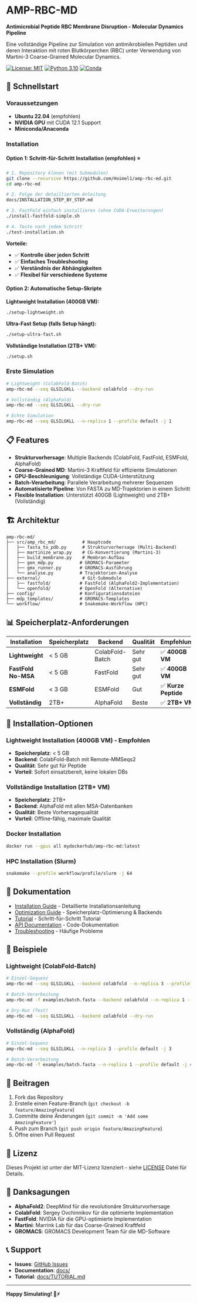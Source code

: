# AMP-RBC-MD

**Antimicrobial Peptide RBC Membrane Disruption - Molecular Dynamics Pipeline**

Eine vollständige Pipeline zur Simulation von antimikrobiellen Peptiden und deren Interaktion mit roten Blutkörperchen (RBC) unter Verwendung von Martini-3 Coarse-Grained Molecular Dynamics.

[![License: MIT](https://img.shields.io/badge/License-MIT-yellow.svg)](https://opensource.org/licenses/MIT)
[![Python 3.10](https://img.shields.io/badge/python-3.10-blue.svg)](https://www.python.org/downloads/)
[![Conda](https://img.shields.io/badge/conda-✓-green.svg)](https://docs.conda.io/)

## 🚀 Schnellstart

### Voraussetzungen

- **Ubuntu 22.04** (empfohlen)
- **NVIDIA GPU** mit CUDA 12.1 Support
- **Miniconda/Anaconda**

### Installation

#### Option 1: Schritt-für-Schritt Installation (empfohlen) ⭐

```bash
# 1. Repository klonen (mit Submodulen)
git clone --recursive https://github.com/Hoimel1/amp-rbc-md.git
cd amp-rbc-md

# 2. Folge der detaillierten Anleitung
docs/INSTALLATION_STEP_BY_STEP.md

# 3. FastFold einfach installieren (ohne CUDA-Erweiterungen)
./install-fastfold-simple.sh

# 4. Teste nach jedem Schritt
./test-installation.sh
```

**Vorteile:**
- ✅ **Kontrolle über jeden Schritt**
- ✅ **Einfaches Troubleshooting**
- ✅ **Verständnis der Abhängigkeiten**
- ✅ **Flexibel für verschiedene Systeme**

#### Option 2: Automatische Setup-Skripte

**Lightweight Installation (400GB VM):**
```bash
./setup-lightweight.sh
```

**Ultra-Fast Setup (falls Setup hängt):**
```bash
./setup-ultra-fast.sh
```

**Vollständige Installation (2TB+ VM):**
```bash
./setup.sh
```

### Erste Simulation

```bash
# Lightweight (ColabFold-Batch)
amp-rbc-md --seq GLSILGKLL --backend colabfold --dry-run

# Vollständig (AlphaFold)
amp-rbc-md --seq GLSILGKLL --dry-run

# Echte Simulation
amp-rbc-md --seq GLSILGKLL --n-replica 1 --profile default -j 1
```

## 📋 Features

- **Strukturvorhersage**: Multiple Backends (ColabFold, FastFold, ESMFold, AlphaFold)
- **Coarse-Grained MD**: Martini-3 Kraftfeld für effiziente Simulationen
- **GPU-Beschleunigung**: Vollständige CUDA-Unterstützung
- **Batch-Verarbeitung**: Parallele Verarbeitung mehrerer Sequenzen
- **Automatisierte Pipeline**: Von FASTA zu MD-Trajektorien in einem Schritt
- **Flexible Installation**: Unterstützt 400GB (Lightweight) und 2TB+ (Vollständig)

## 🏗️ Architektur

```
amp-rbc-md/
├── src/amp_rbc_md/          # Hauptcode
│   ├── fasta_to_pdb.py      # Strukturvorhersage (Multi-Backend)
│   ├── martinize_wrap.py    # CG-Konvertierung (Martini-3)
│   ├── build_membrane.py    # Membran-Aufbau
│   ├── gen_mdp.py          # GROMACS-Parameter
│   ├── gmx_runner.py       # GROMACS-Ausführung
│   └── analyse.py          # Trajektorien-Analyse
├── external/                # Git-Submodule
│   ├── fastfold/           # FastFold (AlphaFold2-Implementation)
│   └── openfold/           # OpenFold (Alternative)
├── config/                 # Konfigurationsdateien
├── mdp_templates/          # GROMACS-Templates
└── workflow/               # Snakemake-Workflow (HPC)
```

## 📊 Speicherplatz-Anforderungen

| Installation | Speicherplatz | Backend | Qualität | Empfehlung |
|--------------|---------------|---------|----------|------------|
| **Lightweight** | < 5 GB | ColabFold-Batch | Sehr gut | ✅ **400GB VM** |
| **FastFold No-MSA** | < 5 GB | FastFold | Sehr gut | ✅ **400GB VM** |
| **ESMFold** | < 3 GB | ESMFold | Gut | ✅ **Kurze Peptide** |
| **Vollständig** | 2TB+ | AlphaFold | Beste | ✅ **2TB+ VM** |

## 🔧 Installation-Optionen

### Lightweight Installation (400GB VM) - Empfohlen
- **Speicherplatz**: < 5 GB
- **Backend**: ColabFold-Batch mit Remote-MMSeqs2
- **Qualität**: Sehr gut für Peptide
- **Vorteil**: Sofort einsatzbereit, keine lokalen DBs

### Vollständige Installation (2TB+ VM)
- **Speicherplatz**: 2TB+
- **Backend**: AlphaFold mit allen MSA-Datenbanken
- **Qualität**: Beste Vorhersagequalität
- **Vorteil**: Offline-fähig, maximale Qualität

### Docker Installation
```bash
docker run --gpus all mydockerhub/amp-rbc-md:latest
```

### HPC Installation (Slurm)
```bash
snakemake --profile workflow/profile/slurm -j 64
```

## 📖 Dokumentation

- [Installation Guide](docs/INSTALLATION.md) - Detaillierte Installationsanleitung
- [Optimization Guide](docs/OPTIMIZATION.md) - Speicherplatz-Optimierung & Backends
- [Tutorial](docs/TUTORIAL.md) - Schritt-für-Schritt Tutorial
- [API Documentation](docs/API.md) - Code-Dokumentation
- [Troubleshooting](docs/TROUBLESHOOTING.md) - Häufige Probleme

## 🎯 Beispiele

### Lightweight (ColabFold-Batch)
```bash
# Einzel-Sequenz
amp-rbc-md --seq GLSILGKLL --backend colabfold --n-replica 3 --profile default -j 3

# Batch-Verarbeitung
amp-rbc-md -f examples/batch.fasta --backend colabfold --n-replica 1 --profile default -j 4

# Dry-Run (Test)
amp-rbc-md --seq GLSILGKLL --backend colabfold --dry-run
```

### Vollständig (AlphaFold)
```bash
# Einzel-Sequenz
amp-rbc-md --seq GLSILGKLL --n-replica 3 --profile default -j 3

# Batch-Verarbeitung
amp-rbc-md -f examples/batch.fasta --n-replica 1 --profile default -j 4
```

## 🤝 Beitragen

1. Fork das Repository
2. Erstelle einen Feature-Branch (`git checkout -b feature/AmazingFeature`)
3. Committe deine Änderungen (`git commit -m 'Add some AmazingFeature'`)
4. Push zum Branch (`git push origin feature/AmazingFeature`)
5. Öffne einen Pull Request

## 📄 Lizenz

Dieses Projekt ist unter der MIT-Lizenz lizenziert - siehe [LICENSE](LICENSE) Datei für Details.

## 🙏 Danksagungen

- **AlphaFold2**: DeepMind für die revolutionäre Strukturvorhersage
- **ColabFold**: Sergey Ovchinnikov für die optimierte Implementation
- **FastFold**: NVIDIA für die GPU-optimierte Implementation
- **Martini**: Marrink Lab für das Coarse-Grained Kraftfeld
- **GROMACS**: GROMACS Development Team für die MD-Software

## 📞 Support

- **Issues**: [GitHub Issues](https://github.com/Hoimel1/amp-rbc-md/issues)
- **Documentation**: [docs/](docs/)
- **Tutorial**: [docs/TUTORIAL.md](docs/TUTORIAL.md)

---

**Happy Simulating! 🧬⚡**
